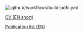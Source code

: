 ![.github/workflows/build-pdfs.yml](https://github.com/leventebajczi/leventebajczi-cv/workflows/.github/workflows/build-pdfs.yml/badge.svg)

[CV (EN short)](https://github.com/leventebajczi/leventebajczi-cv/blob/gh-pages/leventebajczi_cv_en.pdf)

<!-- [CV (EN long)](https://github.com/leventebajczi/leventebajczi-cv/blob/gh-pages/leventebajczi_cv_en_long.pdf) -->

[Publication list (EN)](https://github.com/leventebajczi/leventebajczi-cv/blob/gh-pages/leventebajczi_publist_en_cat.pdf)
